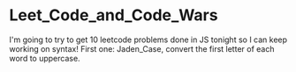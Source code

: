 # Leet_Code_and_Code_Wars
I'm going to try to get 10 leetcode problems done in JS tonight so I can keep working on syntax!
First one: Jaden_Case, convert the first letter of each word to uppercase.
